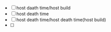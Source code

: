 - [ ] host daath time/host build
- [ ] host death time
- [ ] host death time/host death time(host build)
- [ ] 